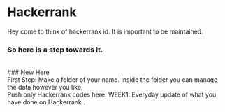# Hackerrank
Hey come to think of hackerrank id. It is important to be maintained.
### So here is a step towards it.
<br>
### New Here  
<br>
First Step: Make a folder of your name. Inside the folder you can manage the data however you like.<br>
Push only Hackerrank codes here.
WEEK1: Everyday update of what you have done on Hackerrank .<br>

